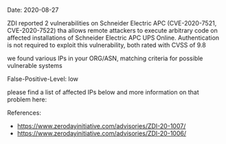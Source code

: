 Date: 2020-08-27


ZDI reported 2 vulnerabilities on Schneider Electric APC
(CVE-2020-7521, CVE-2020-7522) tha allows remote attackers 
to execute arbitrary code on affected installations 
of Schneider Electric APC UPS Online. 
Authentication is not  required to exploit this vulnerability,
both rated with CVSS of 9.8


we found various IPs in your ORG/ASN,
matching criteria for possible vulnerable systems


False-Positive-Level: low


please find a list of affected IPs below
and more information on that problem here:

References:

- https://www.zerodayinitiative.com/advisories/ZDI-20-1007/
- https://www.zerodayinitiative.com/advisories/ZDI-20-1006/



    
